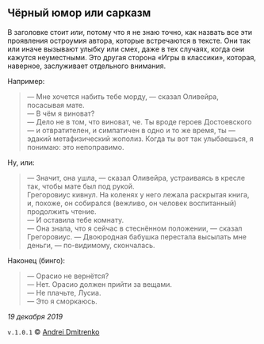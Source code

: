 ## Чёрный юмор или сарказм

В заголовке стоит _или_, потому что я не знаю точно, как назвать все эти проявления остроумия автора, которые встречаются в тексте. Они так или иначе вызывают улыбку или смех, даже в тех случаях, когда они кажутся неуместными. Это другая сторона &laquo;Игры в классики&raquo;, которая, наверное, заслуживает отдельного внимания.

Например:
>&mdash; Мне хочется набить тебе морду, &mdash; сказал Оливейра, посасывая мате.  
&mdash; В чём я виноват?  
&mdash; Дело не в том, что виноват, че. Ты вроде героев Достоевского &mdash; и отвратителен, и симпатичен в одно и то же время, ты &mdash; эдакий метафизический жополиз. Когда ты вот так улыбаешься, я понимаю: это непоправимо.

Ну, или:
>&mdash; Значит, она ушла, &mdash; сказал Оливейра, устраиваясь в кресле так, чтобы мате был под рукой.  
Грегоровиус кивнул. На коленях у него лежала раскрытая книга, и, похоже, он собирался (вежливо, он человек воспитанный) продолжить чтение.  
&mdash; И оставила тебе комнату.  
&mdash; Она знала, что я сейчас в стеснённом положении, &mdash; сказал Грегоровиус. &mdash; Двоюродная бабушка перестала высылать мне деньги, &mdash; по-видимому, скончалась.

Наконец (бинго):
>&mdash; Орасио не вернётся?  
&mdash; Нет. Орасио должен прийти за вещами.  
&mdash; Не плачьте, Лусиа.  
&mdash; Это я сморкаюсь.

_19 декабря 2019_

`v.1.0.1` &copy; [Andrei Dmitrenko](https://admitrenko.github.io/blog)
